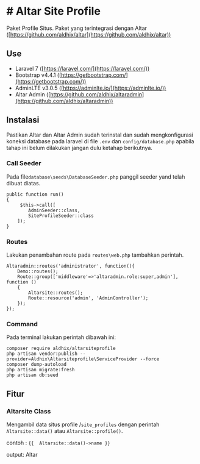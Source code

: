 
# # Altar Site Profile
Paket Profile Situs. Paket yang terintegrasi dengan Altar ([https://github.com/aldhix/altar](https://github.com/aldhix/altar))

## Use
- Laravel 7 ([https://laravel.com/](https://laravel.com/))
- Bootstrap v4.4.1 ([https://getbootstrap.com/](https://getbootstrap.com/))
- AdminLTE  v3.0.5 ([https://adminlte.io/](https://adminlte.io/))
- Altar Admin ([https://github.com/aldhix/altaradmin](https://github.com/aldhix/altaradmin))

## Instalasi
Pastikan Altar dan Altar Admin sudah terinstal dan sudah mengkonfigurasi koneksi database pada laravel di file `.env` dan `config/database.php` apabila tahap ini belum dilakukan jangan dulu ketahap berikutnya. 

### Call Seeder
Pada file`database\seeds\DatabaseSeeder.php` panggil seeder yand telah dibuat diatas.

    public function run()
    {
	     $this->call([
       		AdminSeeder::class,
       		SiteProfileSeeder::class
       	]);
    }

### Routes
Lakukan penambahan route pada `routes\web.php` tambahkan perintah.

    Altaradmin::routes('administrator', function(){
    	Demo::routes();
    	Route::group(['middleware'=>'altaradmin.role:super,admin'], function ()
    	{
    		Altarsite::routes();
    		Route::resource('admin', 'AdminController');
    	});	
    });

### Command
Pada terminal lakukan perintah dibawah ini:

    composer require aldhix/altarsiteprofile
    php artisan vendor:publish --provider=Aldhix\Altarsiteprofile\ServiceProvider --force
    composer dump-autoload
    php artisan migrate:fresh
    php artisan db:seed

## Fitur

### Altarsite Class

Mengambil data situs profile /`site_profiles` dengan perintah `Altarsite::data()` atau `Altarsite::profile()`.
 
 contoh :
`{{  Altarsite::data()->name }}`

output:
Altar
